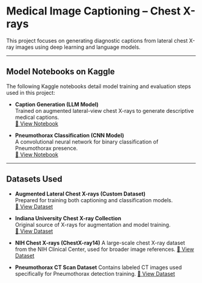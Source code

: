 # Medical Image Captioning – Chest X-rays

This project focuses on generating diagnostic captions from lateral chest X-ray images using deep learning and language models.

---

## Model Notebooks on Kaggle

The following Kaggle notebooks detail model training and evaluation steps used in this project:

- **Caption Generation (LLM Model)**  
  Trained on augmented lateral-view chest X-rays to generate descriptive medical captions.  
  [🔗 View Notebook](https://www.kaggle.com/code/priyaperabathina/lateral)

- **Pneumothorax Classification (CNN Model)**  
  A convolutional neural network for binary classification of Pneumothorax presence.  
  [🔗 View Notebook](https://www.kaggle.com/code/priyaperabathina/accu-of-training-pp)

---

## Datasets Used

- **Augmented Lateral Chest X-rays (Custom Dataset)**  
  Prepared for training both captioning and classification models.  
  [🔗 View Dataset](https://www.kaggle.com/datasets/priyaperabathina/aug-lateral)

- **Indiana University Chest X-ray Collection**  
  Original source of X-rays for augmentation and model training.  
  [🔗 View Dataset](https://www.kaggle.com/datasets/raddar/chest-xrays-indiana-university)
- **NIH Chest X-rays (ChestX-ray14)**
  A large-scale chest X-ray dataset from the NIH Clinical Center, used for broader image references.
  [🔗 View Dataset](https://www.kaggle.com/datasets/nih-chest-xrays/data)

- **Pneumothorax CT Scan Dataset**
  Contains labeled CT images used specifically for Pneumothorax detection training.
  [🔗 View Dataset](https://www.kaggle.com/datasets/copypaste3116/data-for-pneumothorax)
